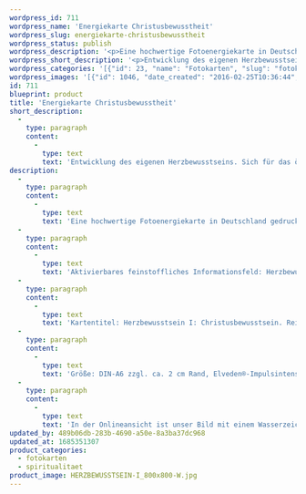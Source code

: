 ```yaml
---
wordpress_id: 711
wordpress_name: 'Energiekarte Christusbewusstheit'
wordpress_slug: energiekarte-christusbewusstheit
wordpress_status: publish
wordpress_description: '<p>Eine hochwertige Fotoenergiekarte in Deutschland gedruckt und in Handarbeit laminiert.  Sie ist in Postkartengröße (DIN-A6) gut zu transportieren und kann auch auf den Körper aufgelegt werden.</p><p>Aktivierbares feinstoffliches Informationsfeld: Herzbewusstsein - Christusbewusstsein - Offenheit für Spirituelles: Entwicklung von Herzbewusstsein generell im Sinne einer Verbindung sämtlicher Ebenen einer Person. Hierauf basierend einen (neuen) Zugang erhalten zum Christusbewusstsein.</p><p>Kartentitel: Herzbewusstsein I: Christusbewusstsein. Reihe: Herzbewusstsein</p><p>Größe: DIN-A6 zzgl. ca. 2 cm Rand, Elveden®-Impulsintensität: DIN-A6: Et2,  DIN-A7: Et3<br />Andere Formate sind individuell für Sie innerhalb weniger Tage herstellbar. Bitte kontaktieren Sie uns hierfür unter <a href="mailto:info@elvedenverlag.de">info@elvedenverlag.de</a>.</p><p>In der Onlineansicht ist unser Bild mit einem Wasserzeichen geschützt. Wir bitten um Ihr Verständnis. Im Original ist der Schriftzung „Elveden Verlag Energiebild“ entfernt.</p><p><a href="https://my.feenbaum.de/anwendung-energiebilder-foto-laminiert/">Anwendungshinweise</a>      <a href="https://my.feenbaum.de/produktinformationen-fotokarten/">Produktinformationen</a></p>'
wordpress_short_description: '<p>Entwicklung des eigenen Herzbewusstseins. Sich für das öffnen, was wir &#8222;Christusbewusstsein&#8220; nennen und es leben</p>'
wordpress_categories: '[{"id": 23, "name": "Fotokarten", "slug": "fotokarten"}, {"id": 36, "name": "Spiritualit\u00e4t", "slug": "spiritualitaet"}]'
wordpress_images: '[{"id": 1046, "date_created": "2016-02-25T10:36:44", "date_created_gmt": "2016-02-25T08:36:44", "date_modified": "2016-02-25T10:36:44", "date_modified_gmt": "2016-02-25T08:36:44", "src": "https://my.feenbaum.de/wp-content/uploads/2016/02/HERZBEWUSSTSEIN-I_800x800-W.jpg", "name": "HERZBEWUSSTSEIN-I_800x800-W", "alt": ""}]'
id: 711
blueprint: product
title: 'Energiekarte Christusbewusstheit'
short_description:
  -
    type: paragraph
    content:
      -
        type: text
        text: 'Entwicklung des eigenen Herzbewusstseins. Sich für das öffnen, was wir ''Christusbewusstsein'' nennen und es leben'
description:
  -
    type: paragraph
    content:
      -
        type: text
        text: 'Eine hochwertige Fotoenergiekarte in Deutschland gedruckt und in Handarbeit laminiert.  Sie ist in Postkartengröße (DIN-A6) gut zu transportieren und kann auch auf den Körper aufgelegt werden.'
  -
    type: paragraph
    content:
      -
        type: text
        text: 'Aktivierbares feinstoffliches Informationsfeld: Herzbewusstsein - Christusbewusstsein - Offenheit für Spirituelles: Entwicklung von Herzbewusstsein generell im Sinne einer Verbindung sämtlicher Ebenen einer Person. Hierauf basierend einen (neuen) Zugang erhalten zum Christusbewusstsein.'
  -
    type: paragraph
    content:
      -
        type: text
        text: 'Kartentitel: Herzbewusstsein I: Christusbewusstsein. Reihe: Herzbewusstsein'
  -
    type: paragraph
    content:
      -
        type: text
        text: 'Größe: DIN-A6 zzgl. ca. 2 cm Rand, Elveden®-Impulsintensität: DIN-A6: Et2,  DIN-A7: Et3'
  -
    type: paragraph
    content:
      -
        type: text
        text: 'In der Onlineansicht ist unser Bild mit einem Wasserzeichen geschützt. Wir bitten um Ihr Verständnis. Im Original ist der Schriftzung „Elveden Verlag Energiebild“ entfernt.'
updated_by: 489b06db-283b-4690-a50e-8a3ba37dc968
updated_at: 1685351307
product_categories:
  - fotokarten
  - spiritualitaet
product_image: HERZBEWUSSTSEIN-I_800x800-W.jpg
---
```


